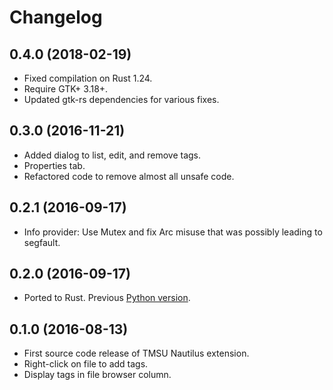 # Changelog

## 0.4.0 (2018-02-19)

* Fixed compilation on Rust 1.24.
* Require GTK+ 3.18+.
* Updated gtk-rs dependencies for various fixes.

## 0.3.0 (2016-11-21)

* Added dialog to list, edit, and remove tags.
* Properties tab.
* Refactored code to remove almost all unsafe code.

## 0.2.1 (2016-09-17)

* Info provider: Use Mutex and fix Arc misuse that was possibly leading to segfault.

## 0.2.0 (2016-09-17)

* Ported to Rust. Previous [Python version](https://github.com/talklittle/tmsu-nautilus-python).

## 0.1.0 (2016-08-13)

* First source code release of TMSU Nautilus extension.
* Right-click on file to add tags.
* Display tags in file browser column.